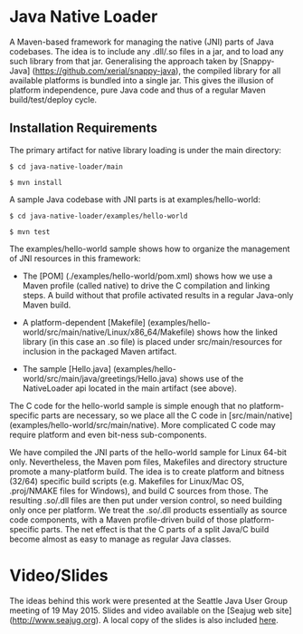# Java Native Loader

A Maven-based framework for managing the native (JNI) parts of Java
codebases.  The idea is to include any .dll/.so files in a jar, and to
load any such library from that jar.  Generalising the approach taken
by [Snappy-Java] (https://github.com/xerial/snappy-java), the compiled
library for all available platforms is bundled into a single jar.
This gives the illusion of platform independence, pure Java code and
thus of a regular Maven build/test/deploy cycle.

## Installation Requirements

The primary artifact for native library loading is under the main directory:

```
$ cd java-native-loader/main

$ mvn install
```

A sample Java codebase with JNI parts is at examples/hello-world:

```
$ cd java-native-loader/examples/hello-world

$ mvn test
```

The examples/hello-world sample shows how to organize the management of JNI
resources in this framework:

* The [POM] (./examples/hello-world/pom.xml) shows how we use a Maven
  profile (called native) to drive the C compilation and linking
  steps.  A build without that profile activated results in a regular
  Java-only Maven build.

* A platform-dependent [Makefile]
  (examples/hello-world/src/main/native/Linux/x86_64/Makefile) shows
  how the linked library (in this case an .so file) is placed under
  src/main/resources for inclusion in the packaged Maven artifact.

* The sample [Hello.java]
  (examples/hello-world/src/main/java/greetings/Hello.java) shows use
  of the NativeLoader api located in the main artifact (see above).

The C code for the hello-world sample is simple enough that no
platform-specific parts are necessary, so we place all the C code in
[src/main/native] (examples/hello-world/src/main/native).  More
complicated C code may require platform and even bit-ness
sub-components.

We have compiled the JNI parts of the hello-world sample for Linux
64-bit only.  Nevertheless, the Maven pom files, Makefiles and
directory structure promote a many-platform build.  The idea is to
create platform and bitness (32/64) specific build scripts
(e.g. Makefiles for Linux/Mac OS, .proj/NMAKE files for Windows), and
build C sources from those.  The resulting .so/.dll files are then put
under version control, so need building only once per platform.  We
treat the .so/.dll products essentially as source code components,
with a Maven profile-driven build of those platform-specific parts.
The net effect is that the C parts of a split Java/C build become
almost as easy to manage as regular Java classes.

# Video/Slides

The ideas behind this work were presented at the Seattle Java User
Group meeting of 19 May 2015.  Slides and video available on the
[Seajug web site] (http://www.seajug.org).  A local copy of the slides
is also included [here](./doc/seajug-maven-jni.pdf).